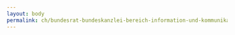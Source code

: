 ```yaml
---
layout: body
permalink: ch/bundesrat-bundeskanzlei-bereich-information-und-kommunikation-sektion-information-und-kommunikation/
---
```


